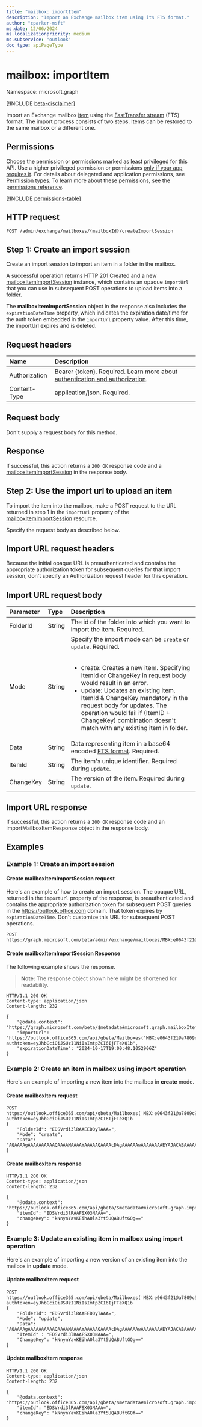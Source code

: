 ```yaml
---
title: "mailbox: importItem"
description: "Import an Exchange mailbox item using its FTS format."
author: "cparker-msft"
ms.date: 12/06/2024
ms.localizationpriority: medium
ms.subservice: "outlook"
doc_type: apiPageType
---
```


# mailbox: importItem

Namespace: microsoft.graph

[!INCLUDE [beta-disclaimer](../../includes/beta-disclaimer.md)]

Import an Exchange mailbox [item](../resources/mailboxitem.md) using the [FastTransfer stream](/openspecs/exchange_server_protocols/ms-oxcfxics/a2648823-0a98-43ee-98e8-590e4f7bcbbe) (FTS) format. The import process consists of two steps. Items can be restored to the same mailbox or a different one.

## Permissions

Choose the permission or permissions marked as least privileged for this API. Use a higher privileged permission or permissions [only if your app requires it](/graph/permissions-overview#best-practices-for-using-microsoft-graph-permissions). For details about delegated and application permissions, see [Permission types](/graph/permissions-overview#permission-types). To learn more about these permissions, see the [permissions reference](/graph/permissions-reference).

<!-- {
  "blockType": "permissions",
  "name": "mailbox-createimportsession-permissions"
}
-->
[!INCLUDE [permissions-table](../includes/permissions/mailbox-createimportsession-permissions.md)]

## HTTP request

<!-- {
  "blockType": "ignored"
}
-->
``` http
POST /admin/exchange/mailboxes/{mailboxId}/createImportSession
```

## Step 1: Create an import session

Create an import session to import an item in a folder in the mailbox.

A successful operation returns HTTP 201 Created and a new [mailboxItemImportSession](../resources/mailboxitemimportsession.md) instance, which contains an opaque `importUrl` that you can use in subsequent POST operations to upload items into a folder.

The **mailboxItemImportSession** object in the response also includes the `expirationDateTime` property, which indicates the expiration date/time for the auth token embedded in the `importUrl` property value. After this time, the importUrl expires and is deleted.

## Request headers

|Name|Description|
|:---|:---|
|Authorization|Bearer {token}. Required. Learn more about [authentication and authorization](/graph/auth/auth-concepts).|
|Content-Type|application/json. Required.|

## Request body

Don't supply a request body for this method.

## Response

If successful, this action returns a `200 OK` response code and a [mailboxItemImportSession](../resources/mailboxitemimportsession.md) in the response body.

## Step 2: Use the import url to upload an item

To import the item into the mailbox, make a POST request to the URL returned in step 1 in the `importUrl` property of the [mailboxItemImportSession](../resources/mailboxitemimportsession.md) resource.

Specify the request body as described below.

## Import URL request headers

Because the initial opaque URL is preauthenticated and contains the appropriate authorization token for subsequent queries for that import session, don't specify an Authorization request header for this operation.

## Import URL request body

|Parameter|Type|Description|
|:---|:---|:---|
|FolderId|String|The id of the folder into which you want to import the item. Required.|
|Mode|String|Specify the import mode can be `create` or `update`. Required. <br><br> <ul><li>create: Creates a new item. Specifying ItemId or ChangeKey in request body would result in an error.</li><li>update: Updates an existing item. ItemId & ChangeKey mandatory in the request body for updates. The operation would fail if (ItemID + ChangeKey) combination doesn't match with any existing item in folder.</li></ul>|
|Data|String|Data representing item in a base64 encoded [FTS format](https://docs.microsoft.com/en-us/openspecs/exchange_server_protocols/ms-oxcfxics/ed7d3455-9bdf-40eb-90bd-8dfe6164a250#gt_12daff0e-4241-4498-a93f-212795ab2450). Required.|
|ItemId|String|The item's unique identifier. Required during `update`.|
|ChangeKey|String|The version of the item. Required during `update`.|

## Import URL response

If successful, this action returns a `200 OK` response code and an importMailboxItemResponse object in the response body.

## Examples

### Example 1: Create an import session

#### Create mailboxItemImportSession request

Here's an example of how to create an import session. The opaque URL, returned in the `importUrl` property of the response, is preauthenticated and contains the appropriate authorization token for subsequent POST queries in the https://outlook.office.com domain. That token expires by `expirationDateTime`. Don't customize this URL for subsequent POST operations.

<!-- {
  "blockType": "request",
  "name": "mailboxthis.createimportsession"
}
-->
``` http
POST https://graph.microsoft.com/beta/admin/exchange/mailboxes/MBX:e0643f21@a7809c93/createImportSession
```

#### Create mailboxItemImportSession Response

The following example shows the response.
>**Note:** The response object shown here might be shortened for readability.
<!-- {
  "blockType": "response",
  "truncated": true,
  "@odata.type": "Microsoft.OutlookServices.mailboxItemImportSession"
}
-->
``` http
HTTP/1.1 200 OK
Content-type: application/json
Content-length: 232

{
    "@odata.context": "https://graph.microsoft.com/beta/$metadata#microsoft.graph.mailboxItemImportSession",
    "importUrl": "https://outlook.office365.com/api/gbeta/Mailboxes('MBX:e0643f21@a7809c93')/importItem?authtoken=eyJhbGciOiJSUzI1NiIsImtpZCI6IjFTeXQ1b",
    "expirationDateTime": "2024-10-17T19:00:48.1052906Z"
}
```

### Example 2: Create an item in mailbox using import operation

Here's an example of importing a new item into the mailbox in **create** mode.

#### Create mailboxItem request

``` http
POST https://outlook.office365.com/api/gbeta/Mailboxes('MBX:e0643f21@a7809c93')/importItem?authtoken=eyJhbGciOiJSUzI1NiIsImtpZCI6IjFTeXQ1b
{
    "FolderId": "EDSVrdi3lRAAEED0yTAAA=",
    "Mode": "create",
    "Data": "AQAAAAgAAAAAAAAAAQAAAAMAAAAYAAAAAQAAAAcDAgAAAAAAwAAAAAAAAEYAJACABAAAAAYAAAAUD9aRhhcCAAAAwHsAAAMAFwABAAAAsIQaABIAAABJAFAATQAuA"
}
```

#### Create mailboxItem response

``` http
HTTP/1.1 200 OK
Content-type: application/json
Content-length: 232

{
    "@odata.context": "https://outlook.office365.com/api/gbeta/$metadata#microsoft.graph.importMailboxItemResponse",
    "itemId": "EDSVrdi3lRAAFSX03NAAA=",
    "changeKey": "kNnynYavKEihA0la3Yt5UQABUftGQg=="
}
```

### Example 3: Update an existing item in mailbox using import operation

Here's an example of importing a new version of an existing item into the mailbox in **update** mode.

#### Update mailboxItem request

``` http
POST https://outlook.office365.com/api/gbeta/Mailboxes('MBX:e0643f21@a7809c93')/importItem?authtoken=eyJhbGciOiJSUzI1NiIsImtpZCI6IjFTeXQ1b
{
    "FolderId": "EDSVrdi3lRAAEED0yTAAA=",
    "Mode": "update",
    "Data": "AQAAAAgAAAAAAAAAAQAAAAMAAAAYAAAAAQAAAAcDAgAAAAAAwAAAAAAAAEYAJACABAAAAAYAAAAUD9aRhhcCAAAAwHsAAAMAFwABAAAAsIQaABIAAABJAFAATQAuA",
    "ItemId" : "EDSVrdi3lRAAFSX03NAAA=",
    "ChangeKey": "kNnynYavKEihA0la3Yt5UQABUftGQg==" 
}
```

#### Update mailboxItem response

``` http
HTTP/1.1 200 OK
Content-type: application/json
Content-length: 232

{
    "@odata.context": "https://outlook.office365.com/api/gbeta/$metadata#microsoft.graph.importMailboxItemResponse",
    "itemId": "EDSVrdi3lRAAFSX03NAAA=",
    "changeKey": "kNnynYavKEihA0la3Yt5UQABUftGQf=="
}
```
